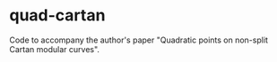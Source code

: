 # quad-cartan
Code to accompany the author's paper "Quadratic points on non-split Cartan modular curves".
